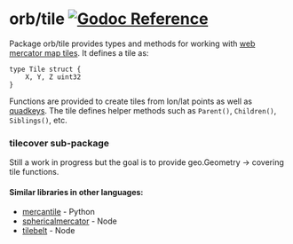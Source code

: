 orb/tile [![Godoc Reference](https://godoc.org/github.com/paulmach/orb/tile?status.png)](https://godoc.org/github.com/paulmach/orb/tile)
========

Package orb/tile provides types and methods for working with
[web mercator map tiles](https://www.google.com/search?q=web+mercator+map+tiles).
It defines a tile as:

	type Tile struct {
		X, Y, Z uint32
	}

Functions are provided to create tiles from lon/lat points as well as
[quadkeys](https://msdn.microsoft.com/en-us/library/bb259689.aspx).
The tile defines helper methods such as `Parent()`, `Children()`, `Siblings()`, etc.

### tilecover sub-package

Still a work in progress but the goal is to provide geo.Geometry -> covering tile functions.

#### Similar libraries in other languages:

* [mercantile](https://github.com/mapbox/mercantile) - Python
* [sphericalmercator](https://github.com/mapbox/sphericalmercator) - Node
* [tilebelt](https://github.com/mapbox/tilebelt) - Node
